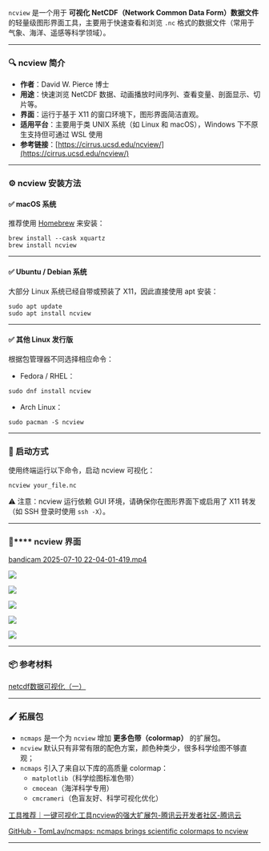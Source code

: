`ncview` 是一个用于 **可视化 NetCDF（Network Common Data Form）数据文件** 的轻量级图形界面工具，主要用于快速查看和浏览 `.nc` 格式的数据文件（常用于气象、海洋、遥感等科学领域）。

---

### 🔍 ncview 简介
+ **作者**：David W. Pierce 博士
+ **用途**：快速浏览 NetCDF 数据、动画播放时间序列、查看变量、剖面显示、切片等。
+ **界面**：运行于基于 X11 的窗口环境下，图形界面简洁直观。
+ **适用平台**：主要用于类 UNIX 系统（如 Linux 和 macOS），Windows 下不原生支持但可通过 WSL 使用
+ **参考链接**：[https://cirrus.ucsd.edu/ncview/](https://cirrus.ucsd.edu/ncview/)

---

### ⚙️ ncview 安装方法
#### ✅ macOS 系统
推荐使用 [Homebrew](https://brew.sh/) 来安装：

```shell
brew install --cask xquartz
brew install ncview
```

---

#### ✅ Ubuntu / Debian 系统
大部分 Linux 系统已经自带或预装了 X11，因此直接使用 apt 安装：

```shell
sudo apt update
sudo apt install ncview
```

---

#### ✅ 其他 Linux 发行版
根据包管理器不同选择相应命令：

+ Fedora / RHEL：

```shell
sudo dnf install ncview
```

+ Arch Linux：

```shell
sudo pacman -S ncview
```

---

### 🚀 启动方式
使用终端运行以下命令，启动 ncview 可视化：

```shell
ncview your_file.nc
```

⚠️ 注意：ncview 运行依赖 GUI 环境，请确保你在图形界面下或启用了 X11 转发（如 SSH 登录时使用 `ssh -X`）。

---

### **<font style="color:rgb(38, 38, 38);">📌</font>****<font style="color:rgb(38, 38, 38);"> ncview 界面</font>**
[bandicam 2025-07-10 22-04-01-419.mp4](https://www.yuque.com/attachments/yuque/0/2025/mp4/44934637/1752156508498-0cc0af66-97d3-4c5a-acec-b5fb9bcf3949.mp4)

![](https://cdn.nlark.com/yuque/0/2025/png/44934637/1752157427874-79871162-351e-41a7-9bf2-e72fcdacec09.png)

![](https://cdn.nlark.com/yuque/0/2025/png/44934637/1752157463821-5631182b-4bbf-431a-b710-d2289228e1ca.png)

![](https://cdn.nlark.com/yuque/0/2025/png/44934637/1752157657004-be3d186c-d993-4499-b534-9ac7a8da1763.png)

![](https://cdn.nlark.com/yuque/0/2025/png/44934637/1752157766392-9ec99d64-02f0-4ed5-a93f-65340d65b96d.png)

![](https://cdn.nlark.com/yuque/0/2025/png/44934637/1752157827333-8336a248-2e42-48f8-93e7-2dfaa236a7fc.png)

---

### 📦 参考材料
[netcdf数据可视化（一）](https://yizhangcug.github.io/program/2018/11/25/netcdf%E6%95%B0%E6%8D%AE%E5%8F%AF%E8%A7%86%E5%8C%96-ncview%E7%AE%80%E8%A6%81%E4%BD%BF%E7%94%A8%E8%AF%B4%E6%98%8E/#%E9%80%89%E9%A1%B9%E5%8D%A1)

---

### 🖌️ 拓展包
+ `ncmaps` 是一个为 `ncview` 增加 **更多色带（colormap）** 的扩展包。
+ `ncview` 默认只有非常有限的配色方案，颜色种类少，很多科学绘图不够直观；
+ `ncmaps` 引入了来自以下库的高质量 colormap：
    - `matplotlib`（科学绘图标准色带）
    - `cmocean`（海洋科学专用）
    - `cmcrameri`（色盲友好、科学可视化优化）

[工具推荐｜一键可视化工具ncview的强大扩展包-腾讯云开发者社区-腾讯云](https://cloud.tencent.com/developer/article/2119896)

[GitHub - TomLav/ncmaps: ncmaps brings scientific colormaps to ncview](https://github.com/TomLav/ncmaps)

---

